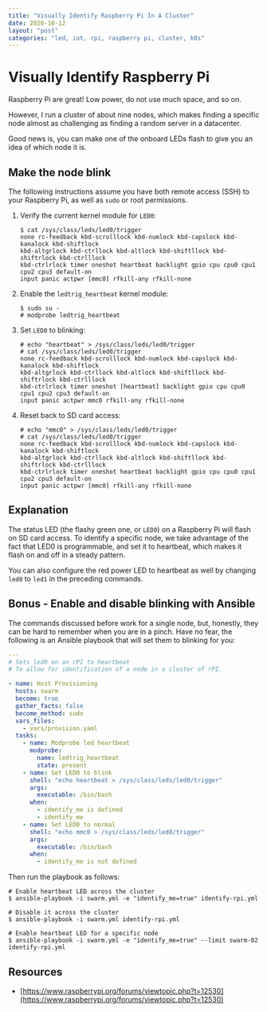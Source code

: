 ```yaml
---
title: "Visually Identify Raspberry Pi In A Cluster"
date: 2020-10-12
layout: "post"
categories: "led, iot, rpi, raspberry pi, cluster, k8s"
---
```


# Visually Identify Raspberry Pi

Raspberry Pi are great! Low power, do not use much space, and so on.

However, I run a cluster of about nine nodes, which makes finding a specific node almost as challenging as finding a random server in a datacenter.

Good news is, you can make one of the onboard LEDs flash to give you an idea of which node it is.

## Make the node blink

The following instructions assume you have both remote access (SSH) to your Raspberry Pi, as well as `sudo` or root permissions.

1. Verify the current kernel module for `LED0`:

    ```shell
    $ cat /sys/class/leds/led0/trigger
    none rc-feedback kbd-scrolllock kbd-numlock kbd-capslock kbd-kanalock kbd-shiftlock
    kbd-altgrlock kbd-ctrllock kbd-altlock kbd-shiftllock kbd-shiftrlock kbd-ctrlllock
    kbd-ctrlrlock timer oneshot heartbeat backlight gpio cpu cpu0 cpu1 cpu2 cpu3 default-on
    input panic actpwr [mmc0] rfkill-any rfkill-none
    ```

2. Enable the `ledtrig_heartbeat` kernel module:

    ```shell
    $ sudo su -
    # modprobe ledtrig_heartbeat
    ```

3. Set `LED0` to blinking:

    ```shell
    # echo "heartbeat" > /sys/class/leds/led0/trigger
    # cat /sys/class/leds/led0/trigger
    none rc-feedback kbd-scrolllock kbd-numlock kbd-capslock kbd-kanalock kbd-shiftlock
    kbd-altgrlock kbd-ctrllock kbd-altlock kbd-shiftllock kbd-shiftrlock kbd-ctrlllock
    kbd-ctrlrlock timer oneshot [heartbeat] backlight gpio cpu cpu0 cpu1 cpu2 cpu3 default-on
    input panic actpwr mmc0 rfkill-any rfkill-none
    ```

4. Reset back to SD card access:

    ```shell
    # echo "mmc0" > /sys/class/leds/led0/trigger
    # cat /sys/class/leds/led0/trigger
    none rc-feedback kbd-scrolllock kbd-numlock kbd-capslock kbd-kanalock kbd-shiftlock
    kbd-altgrlock kbd-ctrllock kbd-altlock kbd-shiftllock kbd-shiftrlock kbd-ctrlllock
    kbd-ctrlrlock timer oneshot heartbeat backlight gpio cpu cpu0 cpu1 cpu2 cpu3 default-on
    input panic actpwr [mmc0] rfkill-any rfkill-none
    ```

## Explanation

The status LED (the flashy green one, or `LED0`) on a Raspberry Pi will flash on SD card access. To identify a specific node, we take advantage of the fact that LED0 is programmable, and set it to heartbeat, which makes it flash on and off in a steady pattern.

You can also configure the red power LED to heartbeat as well by changing `led0` to `led1` in the preceding commands.

## Bonus - Enable and disable blinking with Ansible

The commands discussed before work for a single node, but, honestly, they can be hard to remember when you are in a pinch. Have no fear, the following is an Ansible playbook that will set them to blinking for you:

```yaml
---
# Sets led0 on an rPI to heartbeat
# To allow for identification of a node in a cluster of rPI.

- name: Host Provisioning
  hosts: swarm
  become: true
  gather_facts: false
  become_method: sudo
  vars_files:
    - vars/provision.yaml
  tasks:
    - name: Modprobe led heartbeat
      modprobe:
        name: ledtrig_heartbeat
        state: present
    - name: Set LED0 to blink
      shell: "echo heartbeat > /sys/class/leds/led0/trigger"
      args:
        executable: /bin/bash
      when:
        - identify_me is defined
        - identify_me
    - name: Set LED0 to normal
      shell: "echo mmc0 > /sys/class/leds/led0/trigger"
      args:
        executable: /bin/bash
      when:
        - identify_me is not defined
```

Then run the playbook as follows:

```shell
# Enable heartbeat LED across the cluster
$ ansible-playbook -i swarm.yml -e "identify_me=true" identify-rpi.yml

# Disable it across the cluster
$ ansible-playbook -i swarm.yml identify-rpi.yml

# Enable heartbeat LED for a specific node
$ ansible-playbook -i swarm.yml -e "identify_me=true" --limit swarm-02 identify-rpi.yml
```

## Resources

* [https://www.raspberrypi.org/forums/viewtopic.php?t=12530](https://www.raspberrypi.org/forums/viewtopic.php?t=12530)